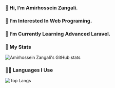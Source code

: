 ### 👋 Hi, I’m Amirhossein Zangali.
### 👀 I’m Interested In Web Programing.
### 🌱 I’m Currently Learning Advanced Laravel.
### 📣 My Stats
![Amirhossein Zangali's GitHub stats](https://github-readme-stats.vercel.app/api?username=Amirhossein-Zangali&show_icons=true&theme=transparent)
### 👨‍💻 Languages I Use
![Top Langs](https://github-readme-stats.vercel.app/api/top-langs/?username=Amirhossein-Zangali&layout=compact&theme=transparent) 
